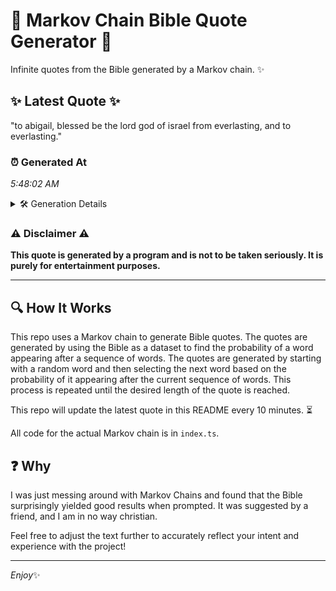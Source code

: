 # 📖 Markov Chain Bible Quote Generator 📖

Infinite quotes from the Bible generated by a Markov chain. ✨

## ✨ Latest Quote ✨
"to abigail, blessed be the lord god of israel from everlasting, and to everlasting."

### ⏰ Generated At
*5:48:02 AM*

<details>
    <summary>🛠️ Generation Details</summary>
    <p>
        <strong>🌱 Seed:</strong> to<br>
        <strong>🔄 Iterations:</strong> 13<br>
        <strong>📜 Context History:</strong><br>[ to ]: abigail,<br>[ to, abigail, ]: blessed<br>[ to, abigail,, blessed ]: be<br>[ to, abigail,, blessed, be ]: the<br>[ to, abigail,, blessed, be, the ]: lord<br>[ to, abigail,, blessed, be, the, lord ]: god<br>[ abigail,, blessed, be, the, lord, god ]: of<br>[ blessed, be, the, lord, god, of ]: israel<br>[ be, the, lord, god, of, israel ]: from<br>[ the, lord, god, of, israel, from ]: everlasting,<br>[ lord, god, of, israel, from, everlasting, ]: and<br>[ god, of, israel, from, everlasting,, and ]: to<br>[ of, israel, from, everlasting,, and, to ]: everlasting.<br>
    </p>
</details>

### ⚠️ Disclaimer ⚠️
**This quote is generated by a program and is not to be taken seriously. It is purely for entertainment purposes.**

---

## 🔍 How It Works

This repo uses a Markov chain to generate Bible quotes. The quotes are generated by using the Bible as a dataset to find the probability of a word appearing after a sequence of words. The quotes are generated by starting with a random word and then selecting the next word based on the probability of it appearing after the current sequence of words. This process is repeated until the desired length of the quote is reached.

This repo will update the latest quote in this README every 10 minutes. ⏳

All code for the actual Markov chain is in `index.ts`.

## ❓ Why

I was just messing around with Markov Chains and found that the Bible surprisingly yielded good results when prompted. 
It was suggested by a friend, and I am in no way christian.

Feel free to adjust the text further to accurately reflect your intent and experience with the project!

---

*Enjoy*✨
